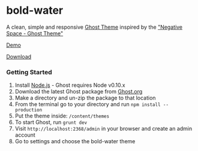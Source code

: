 # bold-water

A clean, simple and responsive [Ghost Theme](http://ghost.org) inspired by the ["Negative Space - Ghost Theme"](http://madeforghost.com/statics/negative-space/)

<a href="http://viktorsnt.github.io/bold-water-demo/" target="_blank">Demo</a>

[Download](https://github.com/viktorsnt/bold-water/archive/master.zip)

### Getting Started

1. Install <a href="nodejs.org" target="_blank">Node.js</a> - Ghost requires Node v0.10.x
2. Download the latest Ghost package from <a href="ghost.org/download" target="_blank">Ghost.org</a>
3. Make a directory and un-zip the package to that location
4. From the terminal go to your directory and run `npm install --production`
5. Put the theme inside: `/content/themes`
6. To start Ghost, run `grunt dev`
7. Visit `http://localhost:2368/admin` in your browser and create an admin account
8. Go to settings and choose the bold-water theme
